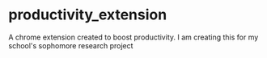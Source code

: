 # productivity_extension
A chrome extension created to boost productivity. 
I am creating this for my school's sophomore research project

